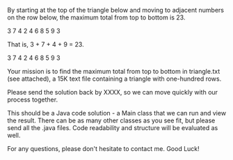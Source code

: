 By starting at the top of the triangle below and moving to adjacent numbers on the row below, the maximum total from top to bottom is 23.


   3
  7 4
 2 4 6
8 5 9 3

That is, 3 + 7 + 4 + 9 = 23.

   3
  7 4
 2 4 6
8 5 9 3

Your mission is to find the maximum total from top to bottom in triangle.txt (see attached), a 15K text file containing a triangle with one-hundred rows.

Please send the solution back by XXXX, so we can move quickly with our process together.

This should be a Java code solution - a Main class that we can run and view the result. 
There can be as many other classes as you see fit, but please send all the .java files. 
Code readability and structure will be evaluated as well.

For any questions, please don't hesitate to contact me.
Good Luck!